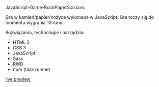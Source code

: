 JavaScript-Game-RockPaperScissors

Gra w kamień/papier/nożyce wykonana w JavaScript. Gra toczy się do momentu wygrania 10 rund.

Rozwiązania, technologie i narzędzia:

  *  HTML 5
  * CSS 3
  * JavaScript
  * Sass
  * RWD
  * npm (task runner)
  
  <a href="https://michalmatysiak.github.io/JavaScript-Game-RockPaperScissors/">live preview</a>
